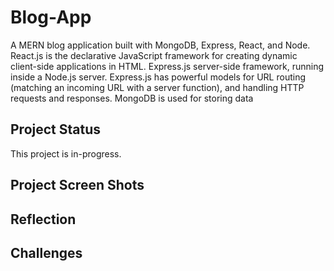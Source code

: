 # Blog-App

A MERN blog application built with MongoDB, Express, React, and Node. React.js is the declarative JavaScript framework for creating dynamic client-side applications in HTML. Express.js server-side framework, running inside a Node.js server. Express.js has powerful models for URL routing (matching an incoming URL with a server function), and handling HTTP requests and responses. MongoDB is used for storing data  <br/>

## Project Status

This project is in-progress.

## Project Screen Shots

## Reflection

## Challenges



 
